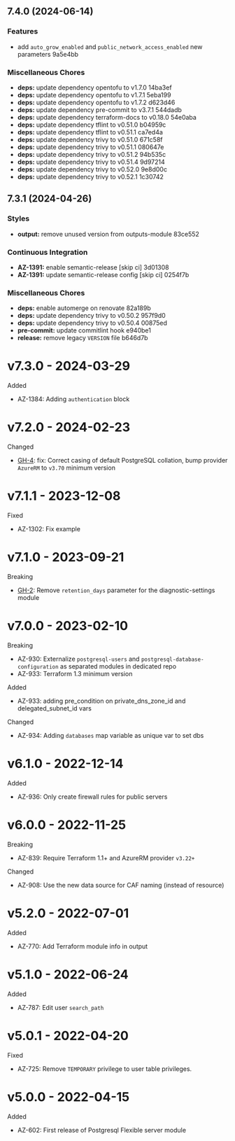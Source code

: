 ## 7.4.0 (2024-06-14)


### Features

* add `auto_grow_enabled` and `public_network_access_enabled` new parameters 9a5e4bb


### Miscellaneous Chores

* **deps:** update dependency opentofu to v1.7.0 14ba3ef
* **deps:** update dependency opentofu to v1.7.1 5eba199
* **deps:** update dependency opentofu to v1.7.2 d623d46
* **deps:** update dependency pre-commit to v3.7.1 544dadb
* **deps:** update dependency terraform-docs to v0.18.0 54e0aba
* **deps:** update dependency tflint to v0.51.0 b04959c
* **deps:** update dependency tflint to v0.51.1 ca7ed4a
* **deps:** update dependency trivy to v0.51.0 671c58f
* **deps:** update dependency trivy to v0.51.1 080647e
* **deps:** update dependency trivy to v0.51.2 94b535c
* **deps:** update dependency trivy to v0.51.4 9d97214
* **deps:** update dependency trivy to v0.52.0 9e8d00c
* **deps:** update dependency trivy to v0.52.1 1c30742

## 7.3.1 (2024-04-26)


### Styles

* **output:** remove unused version from outputs-module 83ce552


### Continuous Integration

* **AZ-1391:** enable semantic-release [skip ci] 3d01308
* **AZ-1391:** update semantic-release config [skip ci] 0254f7b


### Miscellaneous Chores

* **deps:** enable automerge on renovate 82a189b
* **deps:** update dependency trivy to v0.50.2 957f9d0
* **deps:** update dependency trivy to v0.50.4 00875ed
* **pre-commit:** update commitlint hook e940be1
* **release:** remove legacy `VERSION` file b646d7b

# v7.3.0 - 2024-03-29

Added
  * AZ-1384: Adding `authentication` block

# v7.2.0 - 2024-02-23

Changed
  * [GH-4](https://github.com/claranet/terraform-azurerm-db-postgresql-flexible/pull/4): fix: Correct casing of default PostgreSQL collation, bump provider `AzureRM` to `v3.70` minimum version

# v7.1.1 - 2023-12-08

Fixed
  * AZ-1302: Fix example

# v7.1.0 - 2023-09-21

Breaking
  * [GH-2](https://github.com/claranet/terraform-azurerm-db-postgresql-flexible/pull/2/files): Remove `retention_days` parameter for the diagnostic-settings module

# v7.0.0 - 2023-02-10

Breaking
  * AZ-930: Externalize `postgresql-users` and `postgresql-database-configuration` as separated modules in dedicated repo
  * AZ-933: Terraform 1.3 minimum version

Added
  * AZ-933: adding pre_condition on private_dns_zone_id and delegated_subnet_id vars

Changed
  * AZ-934: Adding `databases` map variable as unique var to set dbs

# v6.1.0 - 2022-12-14

Added
  * AZ-936: Only create firewall rules for public servers

# v6.0.0 - 2022-11-25

Breaking
  * AZ-839: Require Terraform 1.1+ and AzureRM provider `v3.22+`

Changed
  * AZ-908: Use the new data source for CAF naming (instead of resource)

# v5.2.0 - 2022-07-01

Added
  * AZ-770: Add Terraform module info in output

# v5.1.0 - 2022-06-24

Added
  * AZ-787: Edit user `search_path`

# v5.0.1 - 2022-04-20

Fixed
  * AZ-725: Remove `TEMPORARY` privilege to user table privileges.

# v5.0.0 - 2022-04-15

Added
  * AZ-602: First release of Postgresql Flexible server module

